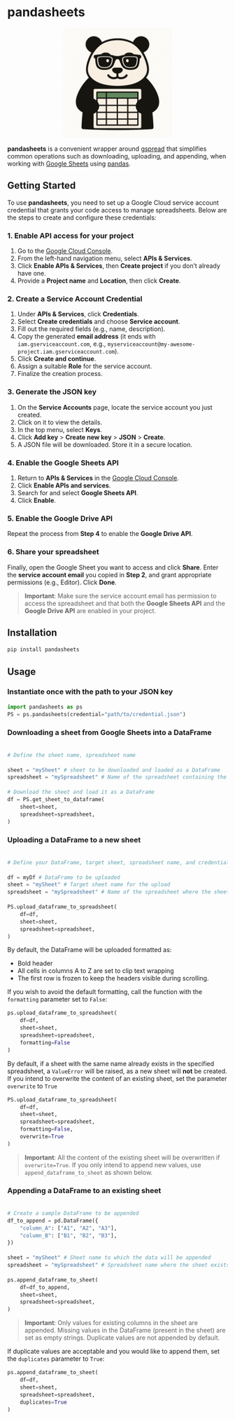 # pandasheets

<div align="center">
  <picture>
    <source media="(prefers-color-scheme: dark)" srcset="https://raw.githubusercontent.com/diegomagela/pandasheets/refs/heads/main/img/logo_dark.png">
    <source media="(prefers-color-scheme: light)" srcset="https://raw.githubusercontent.com/diegomagela/pandasheets/refs/heads/main/img/logo_light.png">
    <img src="https://raw.githubusercontent.com/diegomagela/pandasheets/refs/heads/main/img/logo_light.png" alt="Logo" width="250">
  </picture>
</div>

**pandasheets** is a convenient wrapper around [gspread](https://github.com/burnash/gspread) that simplifies common operations such as downloading, uploading, and appending, when working with [Google Sheets](https://sheets.google.com) using [pandas](https://github.com/pandas-dev/pandas). 

## Getting Started

To use **pandasheets**, you need to set up a Google Cloud service account credential that grants your code access to manage spreadsheets. Below are the steps to create and configure these credentials:

### 1. Enable API access for your project
1. Go to the [Google Cloud Console](https://console.cloud.google.com).
2. From the left-hand navigation menu, select **APIs & Services**.
3. Click **Enable APIs & Services**, then **Create project** if you don’t already have one.
4. Provide a **Project name** and **Location**, then click **Create**.

### 2. Create a Service Account Credential
1. Under **APIs & Services**, click **Credentials**.
2. Select **Create credentials** and choose **Service account**.
3. Fill out the required fields (e.g., name, description).
4. Copy the generated **email address** (it ends with `iam.gserviceaccount.com`, e.g., `myserviceaccount@my-awesome-project.iam.gserviceaccount.com`).
5. Click **Create and continue**.
6. Assign a suitable **Role** for the service account.
7. Finalize the creation process.

### 3. Generate the JSON key
1. On the **Service Accounts** page, locate the service account you just created.
2. Click on it to view the details.
3. In the top menu, select **Keys**.
4. Click **Add key** > **Create new key** > **JSON** > **Create**.
5. A JSON file will be downloaded. Store it in a secure location.

### 4. Enable the Google Sheets API
1. Return to **APIs & Services** in the [Google Cloud Console](https://console.cloud.google.com).
2. Click **Enable APIs and services**.
3. Search for and select **Google Sheets API**.
4. Click **Enable**.

### 5. Enable the Google Drive API
Repeat the process from **Step 4** to enable the **Google Drive API**.

### 6. Share your spreadsheet
Finally, open the Google Sheet you want to access and click **Share**. Enter the **service account email** you copied in **Step 2**, and grant appropriate permissions (e.g., Editor). Click **Done**.

> **Important**: Make sure the service account email has permission to access the spreadsheet and that both the **Google Sheets API** and the **Google Drive API** are enabled in your project.

## Installation

```sh
pip install pandasheets
```

## Usage

### Instantiate once with the path to your JSON key

```python
import pandasheets as ps
PS = ps.pandasheets(credential="path/to/credential.json")
```


### Downloading a sheet from Google Sheets into a DataFrame

```python

# Define the sheet name, spreadsheet name

sheet = "mySheet" # sheet to be downloaded and loaded as a DataFrame
spreadsheet = "mySpreadsheet" # Name of the spreadsheet containing the sheet

# Download the sheet and load it as a DataFrame
df = PS.get_sheet_to_dataframe(
    sheet=sheet,
    spreadsheet=spreadsheet,
)
```

### Uploading a DataFrame to a new sheet

```python

# Define your DataFrame, target sheet, spreadsheet name, and credential file

df = myDf # DataFrame to be uploaded
sheet = "mySheet" # Target sheet name for the upload
spreadsheet = "mySpreadsheet" # Name of the spreadsheet where the sheet will be created

PS.upload_dataframe_to_spreadsheet(
    df=df,
    sheet=sheet,
    spreadsheet=spreadsheet,
)
```
By default, the DataFrame will be uploaded formatted as:
- Bold header
- All cells in columns A to Z are set to clip text wrapping
- The first row is frozen to keep the headers visible during scrolling.

If you wish to avoid the default formatting, call the function with the `formatting` parameter set to `False`:

```python
ps.upload_dataframe_to_spreadsheet(
    df=df,
    sheet=sheet,
    spreadsheet=spreadsheet,
    formatting=False
)
```

By default, if a sheet with the same name already exists in the specified spreadsheet, a `ValueError` will be raised, as a new sheet will **not** be created. If you intend to overwrite the content of an existing sheet, set the parameter `overwrite` to `True`

```python
PS.upload_dataframe_to_spreadsheet(
    df=df,
    sheet=sheet,
    spreadsheet=spreadsheet,
    formatting=False,
    overwrite=True
)
```

> **Important**: All the content of the existing sheet will be overwritten if `overwrite=True`. If you only intend to append new values, use `append_dataframe_to_sheet` as shown below.

### Appending a DataFrame to an existing sheet

```python

# Create a sample DataFrame to be appended
df_to_append = pd.DataFrame({
    "column_A": ["A1", "A2", "A3"],
    "column_B": ["B1", "B2", "B3"],
})

sheet = "mySheet" # Sheet name to which the data will be appended
spreadsheet = "mySpreadsheet" # Spreadsheet name where the sheet exists

ps.append_dataframe_to_sheet(
    df=df_to_append,
    sheet=sheet,
    spreadsheet=spreadsheet,
)
```

> **Important**: Only values for existing columns in the sheet are appended. Missing values in the DataFrame (present in the sheet) are set as empty strings. Duplicate values are not appended by default.

If duplicate values are acceptable and you would like to append them, set the `duplicates` parameter to `True`:

```python
ps.append_dataframe_to_sheet(
    df=df,
    sheet=sheet,
    spreadsheet=spreadsheet,
    duplicates=True
)
```



